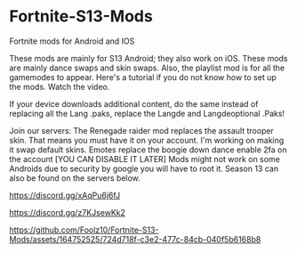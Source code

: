 # Fortnite-S13-Mods
Fortnite mods for Android and IOS

These mods are mainly for S13 Android; they also work on iOS. These mods are mainly dance swaps and skin swaps. Also, the playlist mod is for all the gamemodes to appear. Here's a tutorial if you do not know how to set up the mods. Watch the video. 

If your device downloads additional content, do the same instead of replacing all the Lang .paks, replace the Langde and Langdeoptional .Paks!

Join our servers:
The Renegade raider mod replaces the assault trooper skin. That means you must have it on your account. I'm working on making it swap default skins.
Emotes replace the boogie down dance enable 2fa on the account [YOU CAN DISABLE IT LATER]
Mods might not work on some Androids due to security by google you will have to root it.
Season 13 can also be found on the servers below.

https://discord.gg/xAqPu6j6fJ

https://discord.gg/z7KJsewKk2

https://github.com/Foolz10/Fortnite-S13-Mods/assets/164752525/724d718f-c3e2-477c-84cb-040f5b6168b8

